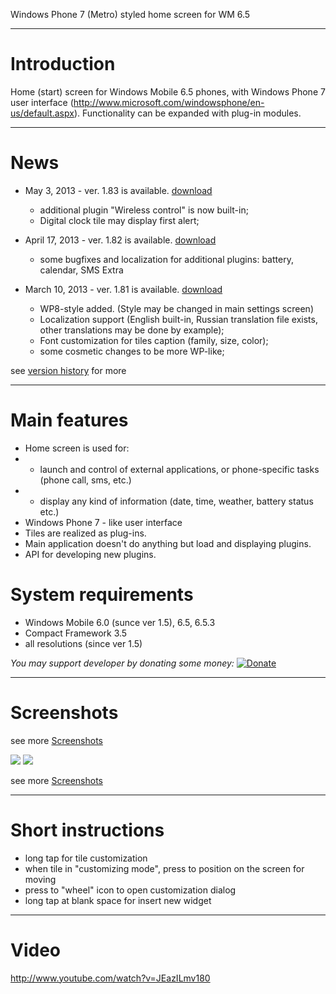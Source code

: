 Windows Phone 7 (Metro) styled home screen for WM 6.5


---


# Introduction #

Home (start) screen for Windows Mobile 6.5 phones,
with Windows Phone 7 user interface (http://www.microsoft.com/windowsphone/en-us/default.aspx).
Functionality can be expanded with plug-in modules.


---


# News #
  * May 3, 2013 - ver. 1.83 is available. <a href='http://metrohome65.googlecode.com/files/MetroHome65-v1.83.CAB'>download</a>
    * additional plugin "Wireless control" is now built-in;
    * Digital clock tile may display first alert;

  * April 17, 2013 - ver. 1.82 is available. <a href='http://metrohome65.googlecode.com/files/MetroHome65-v1.82.CAB'>download</a>
    * some bugfixes and localization for additional plugins: battery, calendar, SMS Extra

  * March 10, 2013 - ver. 1.81 is available. <a href='http://metrohome65.googlecode.com/files/MetroHome65-v1.81.CAB'>download</a>
    * WP8-style added. (Style may be changed in main settings screen)
    * Localization support (English built-in, Russian translation file exists, other translations may be done by example);
    * Font customization for tiles caption (family, size, color);
    * some cosmetic changes to be more WP-like;

see <a href='http://code.google.com/p/metrohome65/wiki/Version_history'>version history</a> for more


---


# Main features #
  * Home screen is used for:
  * - launch and control of external applications, or phone-specific tasks (phone call, sms, etc.)
  * - display any kind of information (date, time, weather, battery status etc.)
  * Windows Phone 7 - like user interface
  * Tiles are realized as plug-ins.
  * Main application doesn't do anything but load and displaying plugins.
  * API for developing new plugins.

# System requirements #
  * Windows Mobile 6.0 (sunce ver 1.5), 6.5, 6.5.3
  * Compact Framework 3.5
  * all resolutions (since ver 1.5)

_You may support developer by donating some money:_
<a href='https://www.paypal.com/cgi-bin/webscr?cmd=_s-xclick&hosted_button_id=5V6UX6RRG423Y'>
<img src='https://www.paypalobjects.com/en_US/i/btn/btn_donateCC_LG.gif' alt='Donate' border='0' /></a>


---


# Screenshots #

see more [Screenshots](Screenshots.md)

<img src='http://metrohome65.googlecode.com/hg-history/98546594e945bdea495fd6e42cc8f0331c188830/screenshots/wm65-v1_4beta.png' />

<img src='http://metrohome65.googlecode.com/hg/screenshots/screen1.png' />

see more [Screenshots](Screenshots.md)


---

# Short instructions #
  * long tap for tile customization
  * when tile in "customizing mode", press to position on the screen for moving
  * press to "wheel" icon to open customization dialog
  * long tap at blank space for insert new widget


---


# Video #
http://www.youtube.com/watch?v=JEazILmv180